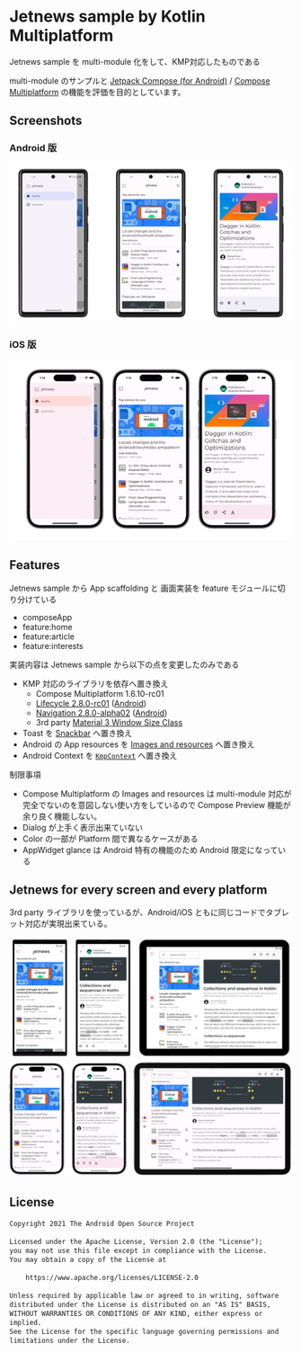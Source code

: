 # Jetnews sample by Kotlin Multiplatform

Jetnews sample を multi-module 化をして、KMP対応したものである

multi-module のサンプルと [Jetpack Compose (for Android)](https://developer.android.com/jetpack/compose) / [Compose Multiplatform](https://www.jetbrains.com/ja-jp/lp/compose-multiplatform/) の機能を評価を目的としています。

## Screenshots

### Android 版

<img src="screenshots/screenshots.png" alt="Screenshot">

### iOS 版

<img src="screenshots/screenshots-ios.png" alt="Screenshot-by-ios">

## Features

Jetnews sample から App scaffolding と 画面実装を feature モジュールに切り分けている

* composeApp
* feature:home
* feature:article
* feature:interests

実装内容は Jetnews sample から以下の点を変更したのみである

* KMP 対応のライブラリを依存へ置き換え
  * Compose Multiplatform 1.6.10-rc01
  * [Lifecycle 2.8.0-rc01](https://www.jetbrains.com/help/kotlin-multiplatform-dev/compose-lifecycle.html) ([Android](https://developer.android.com/jetpack/androidx/releases/lifecycle))
  * [Navigation 2.8.0-alpha02](https://www.jetbrains.com/help/kotlin-multiplatform-dev/compose-navigation-routing.html) ([Android](https://developer.android.com/jetpack/androidx/releases/navigation))
  * 3rd party [Material 3 Window Size Class](https://github.com/chrisbanes/material3-windowsizeclass-multiplatform)
* Toast を [Snackbar](https://m3.material.io/components/snackbar/overview) へ置き換え
* Android の App resources を [Images and resources](https://www.jetbrains.com/help/kotlin-multiplatform-dev/compose-images-resources.html) へ置き換え
* Android Context を [`KmpContext`](core/ui/src/commonMain/kotlin/com/example/jetnews/core/ui/KmpContext.kt) へ置き換え

制限事項

* Compose Multiplatform の Images and resources は multi-module 対応が完全でないのを意図しない使い方をしているので Compose Preview 機能が余り良く機能しない。
* Dialog が上手く表示出来ていない
* Color の一部が Platform 間で異なるケースがある
* AppWidget glance は Android 特有の機能のため Android 限定になっている

## Jetnews for every screen and every platform

3rd party ライブラリを使っているが、Android/iOS ともに同じコードでタブレット対応が実現出来ている。

<img src="screenshots/jetnews_all_screens.png" alt="Screenshot">

<img src="screenshots/jetnews_all_screens_ios.png" alt="Screenshot">

## License

```
Copyright 2021 The Android Open Source Project

Licensed under the Apache License, Version 2.0 (the "License");
you may not use this file except in compliance with the License.
You may obtain a copy of the License at

    https://www.apache.org/licenses/LICENSE-2.0

Unless required by applicable law or agreed to in writing, software
distributed under the License is distributed on an "AS IS" BASIS,
WITHOUT WARRANTIES OR CONDITIONS OF ANY KIND, either express or implied.
See the License for the specific language governing permissions and
limitations under the License.
```
